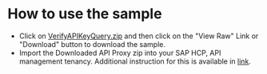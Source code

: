 # How to use the sample

* Click on [VerifyAPIKeyQuery.zip](VerifyAPIKeyQuery.zip) and then click on the "View Raw" Link or "Download" button to download the sample.
* Import the Downloaded API Proxy zip into your SAP HCP, API management tenancy. Additional instruction for this is available in [link](https://help.hana.ondemand.com/apim_od/frameset.htm?9342a932441e45cd9636eb0a01a89958.html).
